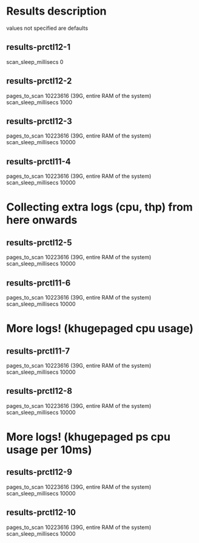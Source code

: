 # Results description
values not specified are defaults

## results-prctl12-1
scan_sleep_millisecs 0

## results-prctl12-2
pages_to_scan 10223616 (39G, entire RAM of the system) 
scan_sleep_millisecs 1000

## results-prctl12-3
pages_to_scan 10223616 (39G, entire RAM of the system) 
scan_sleep_millisecs 10000

## results-prctl11-4
pages_to_scan 10223616 (39G, entire RAM of the system) 
scan_sleep_millisecs 10000

# Collecting extra logs (cpu, thp) from here onwards
## results-prctl12-5
pages_to_scan 10223616 (39G, entire RAM of the system) 
scan_sleep_millisecs 10000

## results-prctl11-6
pages_to_scan 10223616 (39G, entire RAM of the system) 
scan_sleep_millisecs 10000

# More logs! (khugepaged cpu usage)
## results-prctl11-7
pages_to_scan 10223616 (39G, entire RAM of the system) 
scan_sleep_millisecs 10000

## results-prctl12-8
pages_to_scan 10223616 (39G, entire RAM of the system) 
scan_sleep_millisecs 10000

# More logs! (khugepaged ps cpu usage per 10ms)
## results-prctl12-9
pages_to_scan 10223616 (39G, entire RAM of the system) 
scan_sleep_millisecs 10000

## results-prctl12-10
pages_to_scan 10223616 (39G, entire RAM of the system) 
scan_sleep_millisecs 10000

